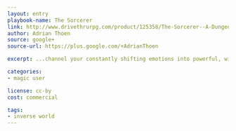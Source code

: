 ```yaml
---
layout: entry
playbook-name: The Sorcerer
link: http://www.drivethrurpg.com/product/125358/The-Sorcerer--A-Dungeon-World-Playbook
author: Adrian Thoen
source: google+
source-url: https://plus.google.com/+AdrianThoen

excerpt: ...channel your constantly shifting emotions into powerful, wild magic with unusual results. So open up your heart, get in touch with your emotions, and let the magic fly!

categories:
- magic user

license: cc-by
cost: commercial

tags:
- inverse world
---
```


